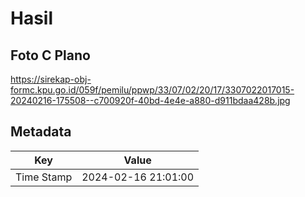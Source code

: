 # Hasil

## Foto C Plano

https://sirekap-obj-formc.kpu.go.id/059f/pemilu/ppwp/33/07/02/20/17/3307022017015-20240216-175508--c700920f-40bd-4e4e-a880-d911bdaa428b.jpg


## Metadata

| Key        | Value               |
| ---------- | ------------------- |
| Time Stamp | 2024-02-16 21:01:00 |



